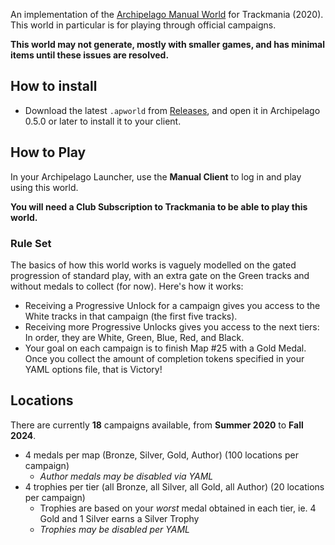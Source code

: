 An implementation of the [Archipelago Manual World](https://github.com/ManualForArchipelago/Manual) for Trackmania (2020). This world in particular is for playing through official campaigns.

**This world may not generate, mostly with smaller games, and has minimal items until these issues are resolved.**

## How to install
- Download the latest `.apworld` from [Releases](https://github.com/sflavelle/manual_tm2020nadeocampaigns_splatsune/releases/latest), and open it in Archipelago 0.5.0 or later to install it to your client.

## How to Play

In your Archipelago Launcher, use the **Manual Client** to log in and play using this world.

**You will need a Club Subscription to Trackmania to be able to play this world.**

### Rule Set
The basics of how this world works is vaguely modelled on the gated progression of standard play, with an extra gate on the Green tracks and without medals to collect (for now). Here's how it works:

- Receiving a Progressive Unlock for a campaign gives you access to the White tracks in that campaign (the first five tracks).
- Receiving more Progressive Unlocks gives you access to the next tiers: In order, they are White, Green, Blue, Red, and Black.
- Your goal on each campaign is to finish Map #25 with a Gold Medal. Once you collect the amount of completion tokens specified in your YAML options file, that is Victory!

## Locations

There are currently **18** campaigns available, from **Summer 2020** to **Fall 2024**.

- 4 medals per map (Bronze, Silver, Gold, Author) (100 locations per campaign)
    - *Author medals may be disabled via YAML*
- 4 trophies per tier (all Bronze, all Silver, all Gold, all Author) (20 locations per campaign)
    - Trophies are based on your *worst* medal obtained in each tier, ie. 4 Gold and 1 Silver earns a Silver Trophy
    - *Trophies may be disabled per YAML*
